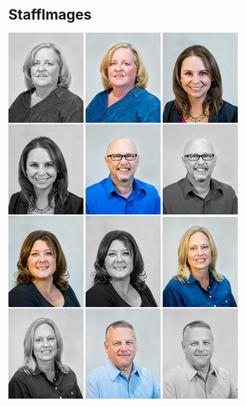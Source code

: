 # StaffImages
<div style="width:100%;">
  <img src="https://github.com/OWASP-Foundation/StaffImages/blob/master/dawn_150_bw.jpg?raw=true" width="150px;"/>
  <img src="https://github.com/OWASP-Foundation/StaffImages/blob/master/dawn_150_c.jpg?raw=true" width="150px;"/>
  <img src="https://github.com/OWASP-Foundation/StaffImages/blob/master/emily_150_c.jpg?raw=true" width="150px;"/>
  <img src="https://github.com/OWASP-Foundation/StaffImages/blob/master/emily_150_bw.jpg?raw=true" width="150px;"/>
  <img src="https://github.com/OWASP-Foundation/StaffImages/blob/master/harold_150_c.jpg?raw=true" width="150px;"/>
  <img src="https://github.com/OWASP-Foundation/StaffImages/blob/master/harold_150_bw.jpg?raw=true" width="150px;"/>
  <img src="https://github.com/OWASP-Foundation/StaffImages/blob/master/kelly_150_c.jpg?raw=true" width="150px;"/>
  <img src="https://github.com/OWASP-Foundation/StaffImages/blob/master/kelly_150_bw.jpg?raw=true" width="150px;"/>
  <img src="https://github.com/OWASP-Foundation/StaffImages/blob/master/lisa_150_c.jpg?raw=true" width="150px;"/>
  <img src="https://github.com/OWASP-Foundation/StaffImages/blob/master/lisa_150_bw.jpg?raw=true" width="150px;"/>
  <img src="https://github.com/OWASP-Foundation/StaffImages/blob/master/mike_150_c.jpg?raw=true" width="150px;"/>
  <img src="https://github.com/OWASP-Foundation/StaffImages/blob/master/mike_150_bw.jpg?raw=true" width="150px;"/>
</div>
